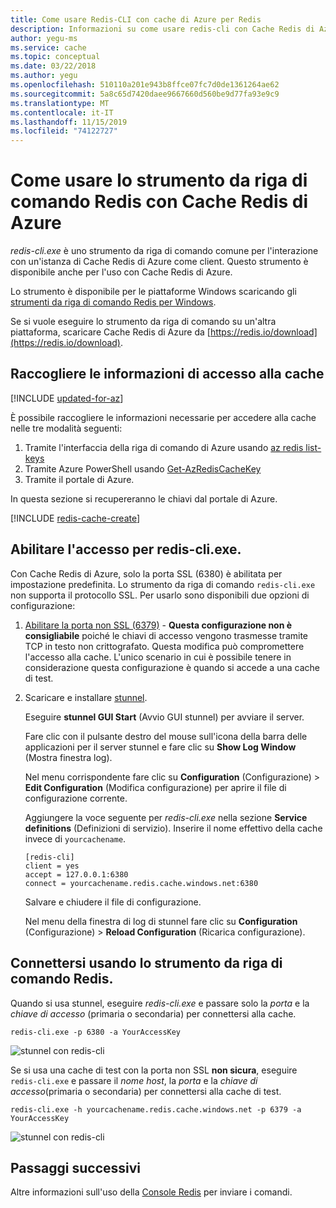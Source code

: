 ```yaml
---
title: Come usare Redis-CLI con cache di Azure per Redis
description: Informazioni su come usare redis-cli con Cache Redis di Azure.
author: yegu-ms
ms.service: cache
ms.topic: conceptual
ms.date: 03/22/2018
ms.author: yegu
ms.openlocfilehash: 510110a201e943b8ffce07fc7d0de1361264ae62
ms.sourcegitcommit: 5a8c65d7420daee9667660d560be9d77fa93e9c9
ms.translationtype: MT
ms.contentlocale: it-IT
ms.lasthandoff: 11/15/2019
ms.locfileid: "74122727"
---
```

# <a name="how-to-use-the-redis-command-line-tool-with-azure-cache-for-redis"></a>Come usare lo strumento da riga di comando Redis con Cache Redis di Azure

*redis-cli.exe* è uno strumento da riga di comando comune per l'interazione con un'istanza di Cache Redis di Azure come client. Questo strumento è disponibile anche per l'uso con Cache Redis di Azure.

Lo strumento è disponibile per le piattaforme Windows scaricando gli [strumenti da riga di comando Redis per Windows](https://github.com/MSOpenTech/redis/releases/). 

Se si vuole eseguire lo strumento da riga di comando su un'altra piattaforma, scaricare Cache Redis di Azure da [https://redis.io/download](https://redis.io/download).

## <a name="gather-cache-access-information"></a>Raccogliere le informazioni di accesso alla cache

[!INCLUDE [updated-for-az](../../includes/updated-for-az.md)]

È possibile raccogliere le informazioni necessarie per accedere alla cache nelle tre modalità seguenti:

1. Tramite l'interfaccia della riga di comando di Azure usando [az redis list-keys](https://docs.microsoft.com/cli/azure/redis?view=azure-cli-latest#az-redis-list-keys)
2. Tramite Azure PowerShell usando [Get-AzRedisCacheKey](https://docs.microsoft.com/powershell/module/az.rediscache/Get-AzRedisCacheKey)
3. Tramite il portale di Azure.

In questa sezione si recupereranno le chiavi dal portale di Azure.

[!INCLUDE [redis-cache-create](../../includes/redis-cache-access-keys.md)]


## <a name="enable-access-for-redis-cliexe"></a>Abilitare l'accesso per redis-cli.exe.

Con Cache Redis di Azure, solo la porta SSL (6380) è abilitata per impostazione predefinita. Lo strumento da riga di comando `redis-cli.exe` non supporta il protocollo SSL. Per usarlo sono disponibili due opzioni di configurazione:

1. [Abilitare la porta non SSL (6379)](cache-configure.md#access-ports) - **Questa configurazione non è consigliabile** poiché le chiavi di accesso vengono trasmesse tramite TCP in testo non crittografato. Questa modifica può compromettere l'accesso alla cache. L'unico scenario in cui è possibile tenere in considerazione questa configurazione è quando si accede a una cache di test.

2. Scaricare e installare [stunnel](https://www.stunnel.org/downloads.html).

    Eseguire **stunnel GUI Start** (Avvio GUI stunnel) per avviare il server.

    Fare clic con il pulsante destro del mouse sull'icona della barra delle applicazioni per il server stunnel e fare clic su **Show Log Window** (Mostra finestra log).

    Nel menu corrispondente fare clic su **Configuration** (Configurazione) > **Edit Configuration** (Modifica configurazione) per aprire il file di configurazione corrente.

    Aggiungere la voce seguente per *redis-cli.exe* nella sezione **Service definitions** (Definizioni di servizio). Inserire il nome effettivo della cache invece di `yourcachename`. 

    ```
    [redis-cli]
    client = yes
    accept = 127.0.0.1:6380
    connect = yourcachename.redis.cache.windows.net:6380
    ```

    Salvare e chiudere il file di configurazione. 
  
    Nel menu della finestra di log di stunnel fare clic su **Configuration** (Configurazione)  > **Reload Configuration** (Ricarica configurazione).


## <a name="connect-using-the-redis-command-line-tool"></a>Connettersi usando lo strumento da riga di comando Redis.

Quando si usa stunnel, eseguire *redis-cli.exe* e passare solo la *porta* e la *chiave di accesso* (primaria o secondaria) per connettersi alla cache.

```
redis-cli.exe -p 6380 -a YourAccessKey
```

![stunnel con redis-cli](media/cache-how-to-redis-cli-tool/cache-redis-cli-stunnel.png)

Se si usa una cache di test con la porta non SSL **non sicura**, eseguire `redis-cli.exe` e passare il *nome host*, la *porta* e la *chiave di accesso*(primaria o secondaria) per connettersi alla cache di test.

```
redis-cli.exe -h yourcachename.redis.cache.windows.net -p 6379 -a YourAccessKey
```

![stunnel con redis-cli](media/cache-how-to-redis-cli-tool/cache-redis-cli-non-ssl.png)




## <a name="next-steps"></a>Passaggi successivi

Altre informazioni sull'uso della [Console Redis](cache-configure.md#redis-console) per inviare i comandi.


